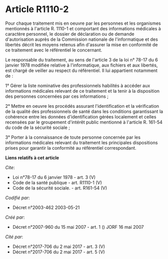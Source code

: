 # Article R1110-2

Pour chaque traitement mis en oeuvre par les personnes et les organismes mentionnés à l'article R. 1110-1 et comportant des
informations médicales à caractère personnel, le dossier de déclaration ou de demande d'autorisation auprès de la Commission
nationale de l'informatique et des libertés décrit les moyens retenus afin d'assurer la mise en conformité de ce traitement
avec le référentiel le concernant. 

Le responsable du traitement, au sens de l'article 3 de la loi n° 78-17 du 6 janvier 1978 modifiée relative à l'informatique,
aux fichiers et aux libertés, est chargé de veiller au respect du référentiel. Il lui appartient notamment de : 

1° Gérer la liste nominative des professionnels habilités à accéder aux informations médicales relevant de ce traitement et
la tenir à la disposition des personnes concernées par ces informations ; 

2° Mettre en oeuvre les procédés assurant l'identification et la vérification de la qualité des professionnels de santé dans
les conditions garantissant la cohérence entre les données d'identification gérées localement et celles recensées par le
groupement d'intérêt public mentionné à l'article R. 161-54 du code de la sécurité sociale ; 

3° Porter à la connaissance de toute personne concernée par les informations médicales relevant du traitement les principales
dispositions prises pour garantir la conformité au référentiel correspondant.

**Liens relatifs à cet article**

_Cite_:

  - Loi n°78-17 du 6 janvier 1978 - art. 3 (V)
  - Code de la santé publique - art. R1110-1 (V)
  - Code de la sécurité sociale. - art. R161-54 (V)

_Codifié par_:

  - Décret n°2003-462 2003-05-21

_Créé par_:

  - Décret n°2007-960 du 15 mai 2007 - art. 1 () JORF 16 mai 2007

_Cité par_:

  - Décret n°2017-706 du 2 mai 2017 - art. 3 (V)
  - Décret n°2017-706 du 2 mai 2017 - art. 5 (V)
